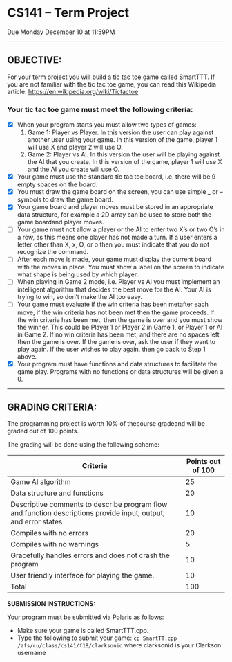 # CS141 – Term Project
Due Monday December 10 at 11:59PM 

----

## OBJECTIVE:
For your term project you will build a tic tac toe game called SmartTTT. If you are not familiar with the tic tac toe game, you can read this Wikipedia article: https://en.wikipedia.org/wiki/Tictactoe

### Your tic tac toe game must meet the following criteria:
- [X] When your program starts you must allow two types of games:
	1. Game 1: Player vs Player. In this version the user can play against another user using your game. In this version of the game, player 1 will use X and player 2 will use O.
	2. Game 2: Player vs AI. In this version the user will be playing against the AI that you create. In this version of the game, player 1 will use X and the AI you create will use O.
- [X] Your game must use the standard tic tac toe board, i.e. there will be 9 empty spaces on the board.
- [X] You must draw the game board on the screen, you can use simple _ or – symbols to draw the game board. 
- [X] Your game board and player moves must be stored in an appropriate data structure, for example a 2D array can be used to store both the game boardand player moves.
- [ ] Your game must not allow a player or the AI to enter two X’s or two O’s in a row, as this means one player has not made a turn. If a user enters a letter other than X, x, O, or o then you must indicate that you do not recognize the command. 
- [ ] After each move is made, your game must display the current board with the moves in place. You  must  show  a  label  on  the  screen  to  indicate  what  shape  is  being  used  by which player.
- [ ] When  playing  in  Game  2  mode,  i.e. Player  vs AI  you  must  implement  an intelligent algorithm that decides the best move for the AI. Your AI is trying to win, so don’t make the AI too easy.
- [ ] Your  game must evaluate  if  the  win  criteria  has  been metafter  each  move,  if the  win criteria has not been met then the game proceeds. If the win criteria has been met, then the game is over and you must show the winner. This could be Player 1 or Player 2 in Game 1, or Player 1 or AI in Game 2. If no win criteria has been met, and there are no spaces left then the game is over. If the game is over, ask the user if they want to play again. If the user wishes to play again, then go back to Step 1 above. 
- [X] Your  program  must  have  functions  and  data  structures  to  facilitate  the  game  play. Programs with no functions or data structures will be given a 0. 

----

## GRADING CRITERIA:
The programming project is worth 10% of thecourse gradeand will be graded out of 100 points.

The grading will be done using the following scheme:

**Criteria** | **Points out of 100**
---- | ----
Game AI algorithm | 25
Data structure and functions | 20
Descriptive comments to describe program flow and function descriptions provide input, output, and error states | 10
Compiles with no errors | 20
Compiles with no warnings | 5
Gracefully handles errors and does not crash the program | 10
User friendly interface for playing the game. | 10
Total | 100

**SUBMISSION INSTRUCTIONS:**

Your program must be submitted via Polaris as follows:

* Make sure your game is called SmartTTT.cpp.
* Type the following to submit your game:
	`cp SmartTT.cpp /afs/cu/class/cs141/f18/clarksonid`
	where clarksonid is your Clarkson username
